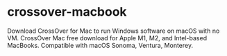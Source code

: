 # crossover-macbook
Download CrossOver for Mac to run Windows software on macOS with no VM. CrossOver Mac free download for Apple M1, M2, and Intel-based MacBooks. Compatible with macOS Sonoma, Ventura, Monterey.

